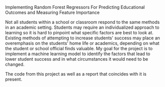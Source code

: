 Implementing Random Forest Regressors For Predicting Educational Outcomes and Measuring Feature Importance 

Not all students within a school or classroom respond to the same methods in an academic setting. Students may require an individualized approach to learning so it is hard to pinpoint what specific factors are best to look at. Existing methods of attempting to increase students' success may place an overemphasis on the students' home life or academics, depending on what the student or school official finds valuable. My goal for the project is to implement a machine learning model to identify the factors that lead to lower student success and in what circumstances it would need to be changed. 

The code from this project as well as a report that coincides with it is present. 
